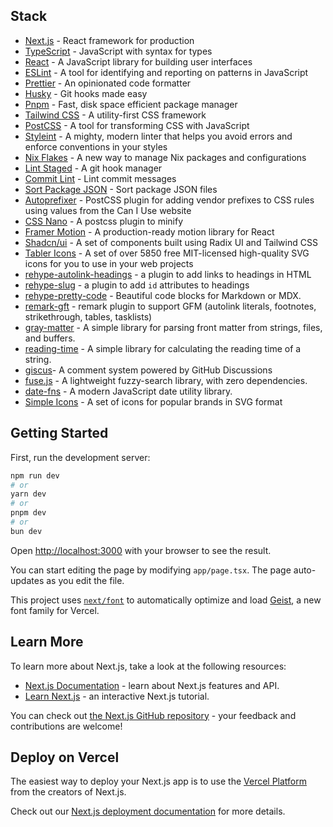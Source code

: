 ## Stack

- [Next.js](https://nextjs.org/) - React framework for production
- [TypeScript](https://www.typescriptlang.org/) - JavaScript with syntax for
  types
- [React](https://reactjs.org/) - A JavaScript library for building user
  interfaces
- [ESLint](https://eslint.org/) - A tool for identifying and reporting on
  patterns in JavaScript
- [Prettier](https://prettier.io/) - An opinionated code formatter
- [Husky](https://typicode.github.io/husky/#/) - Git hooks made easy
- [Pnpm](https://pnpm.io/) - Fast, disk space efficient package manager
- [Tailwind CSS](https://tailwindcss.com/) - A utility-first CSS framework
- [PostCSS](https://postcss.org/) - A tool for transforming CSS with JavaScript
- [Styleint](https://stylelint.io/) - A mighty, modern linter that helps you
  avoid errors and enforce conventions in your styles
- [Nix Flakes](https://nixos.wiki/wiki/Flakes) - A new way to manage Nix
  packages and configurations
- [Lint Staged](https://github.com/okonet/lint-staged) - A git hook manager
- [Commit Lint](https://commitlint.js.org/) - Lint commit messages
- [Sort Package JSON](https://github.com/vercel/sort-package-json) - Sort
  package JSON files
- [Autoprefixer](https://autoprefixer.github.io/) - PostCSS plugin for adding
  vendor prefixes to CSS rules using values from the Can I Use website
- [CSS Nano](https://github.com/cssnano/cssnano) - A postcss plugin to minify
- [Framer Motion](https://www.framer.com/docs/) - A production-ready motion
  library for React
- [Shadcn/ui](https://ui.shadcn.com/) - A set of components built using Radix UI
  and Tailwind CSS
- [Tabler Icons](https://tabler-icons.io/) - A set of over 5850 free
  MIT-licensed high-quality SVG icons for you to use in your web projects
- [rehype-autolink-headings](https://github.com/rehypejs/rehype-autolink-headings) -
  a plugin to add links to headings in HTML
- [rehype-slug](https://github.com/rehypejs/rehype-slug) - a plugin to add `id`
  attributes to headings
- [rehype-pretty-code](https://github.com/rehype-pretty/rehype-pretty-code) -
  Beautiful code blocks for Markdown or MDX.
- [remark-gft](https://github.com/remarkjs/remark-gfm) - remark plugin to
  support GFM (autolink literals, footnotes, strikethrough, tables, tasklists)
- [gray-matter](https://github.com/jonschlinkert/gray-matter) - A simple library
  for parsing front matter from strings, files, and buffers.
- [reading-time](https://github.com/ngryman/readingtime) - A simple library for
  calculating the reading time of a string.
- [giscus](https://giscus.app/)- A comment system powered by GitHub Discussions
- [fuse.js](https://fusejs.io/) - A lightweight fuzzy-search library, with zero
  dependencies.
- [date-fns](https://date-fns.org/) - A modern JavaScript date utility library.
- [Simple Icons](https://simpleicons.org/) - A set of icons for popular brands
  in SVG format

## Getting Started

First, run the development server:

```bash
npm run dev
# or
yarn dev
# or
pnpm dev
# or
bun dev
```

Open [http://localhost:3000](http://localhost:3000) with your browser to see the
result.

You can start editing the page by modifying `app/page.tsx`. The page
auto-updates as you edit the file.

This project uses
[`next/font`](https://nextjs.org/docs/app/building-your-application/optimizing/fonts)
to automatically optimize and load [Geist](https://vercel.com/font), a new font
family for Vercel.

## Learn More

To learn more about Next.js, take a look at the following resources:

- [Next.js Documentation](https://nextjs.org/docs) - learn about Next.js
  features and API.
- [Learn Next.js](https://nextjs.org/learn) - an interactive Next.js tutorial.

You can check out
[the Next.js GitHub repository](https://github.com/vercel/next.js) - your
feedback and contributions are welcome!

## Deploy on Vercel

The easiest way to deploy your Next.js app is to use the
[Vercel Platform](https://vercel.com/new?utm_medium=default-template&filter=next.js&utm_source=create-next-app&utm_campaign=create-next-app-readme)
from the creators of Next.js.

Check out our
[Next.js deployment documentation](https://nextjs.org/docs/app/building-your-application/deploying)
for more details.
